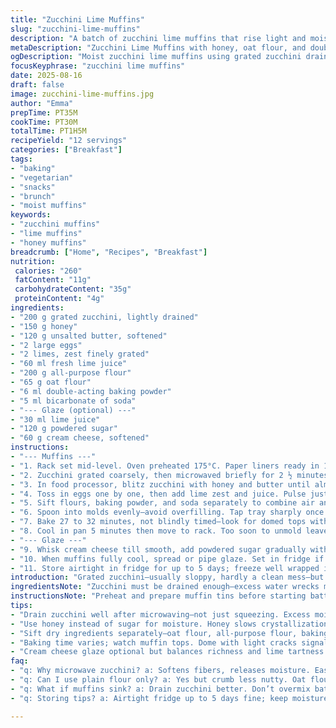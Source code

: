 ```yaml
---
title: "Zucchini Lime Muffins"
slug: "zucchini-lime-muffins"
description: "A batch of zucchini lime muffins that rise light and moist. Uses grated zucchini softened first to avoid soggy texture. Lime zest and juice give a tangy brightness, balanced with honey instead of sugar for a subtler sweetness. Plain flour replaced partly with oat flour for a nuttier, denser crumb. Baking powder swapped out for double-acting powder to get better rise. Optional cream cheese lime glaze added for contrast. Tested with slight tweaks in mixing order and resting time for better texture and keeping them from collapsing. Ideal for brunch or snack, holds well in fridge or freezer."
metaDescription: "Zucchini Lime Muffins with honey, oat flour, and double-acting baking powder. Tangy lime zest, moist crumb, optional cream cheese glaze. Holds well chilled or frozen."
ogDescription: "Moist zucchini lime muffins using grated zucchini drained well, honey, oat flour for texture, plus optional cream cheese lime glaze. Watch cracks, not clock."
focusKeyphrase: "zucchini lime muffins"
date: 2025-08-16
draft: false
image: zucchini-lime-muffins.jpg
author: "Emma"
prepTime: PT35M
cookTime: PT30M
totalTime: PT1H5M
recipeYield: "12 servings"
categories: ["Breakfast"]
tags:
- "baking"
- "vegetarian"
- "snacks"
- "brunch"
- "moist muffins"
keywords:
- "zucchini muffins"
- "lime muffins"
- "honey muffins"
breadcrumb: ["Home", "Recipes", "Breakfast"]
nutrition: 
 calories: "260"
 fatContent: "11g"
 carbohydrateContent: "35g"
 proteinContent: "4g"
ingredients:
- "200 g grated zucchini, lightly drained"
- "150 g honey"
- "120 g unsalted butter, softened"
- "2 large eggs"
- "2 limes, zest finely grated"
- "60 ml fresh lime juice"
- "200 g all-purpose flour"
- "65 g oat flour"
- "6 ml double-acting baking powder"
- "5 ml bicarbonate of soda"
- "--- Glaze (optional) ---"
- "30 ml lime juice"
- "120 g powdered sugar"
- "60 g cream cheese, softened"
instructions:
- "--- Muffins ---"
- "1. Rack set mid-level. Oven preheated 175°C. Paper liners ready in 12-cup muffin tin."
- "2. Zucchini grated coarsely, then microwaved briefly for 2 ½ minutes covered to remove excess water—drain lightly; too wet means soggy muffins."
- "3. In food processor, blitz zucchini with honey and butter until almost creamy. The honey swap slows crystallization and adds depth."
- "4. Toss in eggs one by one, then add lime zest and juice. Pulse just to combine. Overmixing ruins texture; batter should hold lumps."
- "5. Sift flours, baking powder, and soda separately to combine air and prevent uneven rise. Fold into wet mix carefully but thoroughly. Batter thick with flecks of green."
- "6. Spoon into molds evenly—avoid overfilling. Tap tray sharply once to release air bubbles. If batter resists, a spatula swirl evens surface."
- "7. Bake 27 to 32 minutes, not blindly timed—look for domed tops with light cracks, golden edges pulling away slightly from liners. Toothpick test in center; should come out clean or with moist crumbs—not raw batter."
- "8. Cool in pan 5 minutes then move to rack. Too soon to unmold leaves them fragile; waited too long sticks shells."
- "--- Glaze ---"
- "9. Whisk cream cheese till smooth, add powdered sugar gradually with lime juice. Thin enough to drizzle but thick enough to hold shape."
- "10. When muffins fully cool, spread or pipe glaze. Set in fridge if warm environment—the sharp lime cuts richness, balances sweetness."
- "11. Store airtight in fridge for up to 5 days; freeze well wrapped individually and thaw gently to keep moistness intact."
introduction: "Grated zucchini—usually sloppy, hardly a clean mess—but when you microwave a bit, it softens then drains, no more wet batter horror. Lime zing cuts the dullness of raw vegetable batter. Tried plain sugar last time—noted throwback dryness. Honey's better; keeps crumb tender. Oat flour inclusion, my tweak, lends wholesome chew, while double-acting baking powder replaces standard for a steady rise rather than pop-and-fall disaster. Cream cheese glaze? Yeah, optional, but I feel it brings a tangy relief to the dense muffins. Cool muffins on rack; tempted to dig in hot—resist. This method's foolproof if you watch the cracks and little domes—more visual than clock. Bias for taste over exact numbers. Kitchen smells aromatic, fresh lime tang mingled with earthy zucchini. Tried this on a rainy Sunday. Outcome: muffled sighs of approval."
ingredientsNote: "Zucchini must be drained enough—excess water wrecks muffin structure. Don’t skip cooking it beforehand; raw shreds release liquid in oven, resulting in a raw batter core. Honey swaps with sugar for humectant properties—keeps muffins from drying out quickly. Oat flour replaces some plain flour for a nuttier, more complex crumb—if you lack oat flour, substitute with whole wheat flour but expect denser texture. Double-acting baking powder preferred to regulate the rise; baking soda remains to balance acidity from lime juice, aiding lift and browning. Lime zest is the aromatic powerhouse; don't skimp. Glaze is optional yet provides freshness—cream cheese adds richness and buffers lime tartness. If allergic or avoiding dairy, swap cream cheese glaze with simple powdered sugar-lime water drizzle."
instructionsNote: "Preheat and prepare muffin tins before starting batter—the mixture won’t wait. Microwaving zucchini softens and releases moisture making drainage easier; skip this and muffins risk sogginess and collapsing centers. Blend wet ingredients first to emulsify; eggs add structure but beating avoids toughness. Sift dry ingredients separately for even leavening and aeration. Fold dry into wet just until combined—resist the urge to overbeaten thick batter; overmix develops gluten, ruins tenderness. Adjust baking time visually: muffin tops should dome slightly and crack meaning they're set. Use toothpick test for foolproof doneness—wet crumbs better than raw batter. Cool muffins in pan until firm to touch before removing. Glaze straight onto cooled muffins; warm tops and runny glaze equals mess. Store muffins airtight to prevent drying. Freeze extras properly or risk crumbly texture after thaw."
tips:
- "Drain zucchini well after microwaving—not just squeezing. Excess moisture kills muffin structure; soggy centers or dense bottom common. Microwave softens fibers, releases water; then drain, rest few mins. Skip this, batter too wet, muffins collapse or need longer bake risking dryness."
- "Use honey instead of sugar for moisture. Honey slows crystallization and keeps crumb tender over days. Adds subtle depth without overt sweetness. Measure precisely; too much impacts wet-dry balance. Swap with maple syrup if needed but expect thinner batter; adjust flour slightly."
- "Sift dry ingredients separately—oat flour, all-purpose flour, baking powder, bicarbonate. Folding them in avoids clumps, keeps air whipped in. Overmix dry-wet ruins texture. Fold gently, see flecks of green. Lumps okay, sign batter not overbeaten."
- "Baking time varies; watch muffin tops. Dome with light cracks signals near doneness. Toothpick test essential; moist crumbs better than wet batter. Oven temp fluctuates; mine needed 27 min, yours may differ. Rotate pans mid-bake if uneven browning."
- "Cream cheese glaze optional but balances richness and lime tartness well. Whisk softened cheese until creamy, add powder sugar gradually with lime juice until drizzlable but stable. Apply on fully cooled muffins; warm cake melts glaze, causes mess. Store in fridge, protect moisture."
faq:
- "q: Why microwave zucchini? a: Softens fibers, releases moisture. Easier draining. Raw grated brings raw water. Muffins get soggy inside. Quick nuke stops this; don’t skip step."
- "q: Can I use plain flour only? a: Yes but crumb less nutty. Oat flour adds chew and complexity. Whole wheat ok substitute; expect denser, heavier texture. Adjust liquids slightly if swapping."
- "q: What if muffins sink? a: Drain zucchini better. Don’t overmix batter, especially after adding flour. Oven temp maybe too low or opened too early. Bake till dome cracks appear. Toothpick check important."
- "q: Storing tips? a: Airtight fridge up to 5 days fine; keep moisture in. Freeze individually wrapped, thaw slowly. Glaze keeps better chilled. Avoid freezer moisture buildup; wrap tight."

---
```

